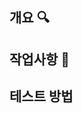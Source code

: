 ## 개요 :mag:
<!-- 어떤 이유에서 이 PR을 시작하게 됐는지에 대한 히스토리를 남겨주세요. -->


## 작업사항 :memo:
<!-- 해당 이슈사항을 해결하기 위해 어떤 작업을 했는지 남겨주세요. -->


## 테스트 방법
<!-- 리뷰하는 사람이 어떻게 테스트할 수 있을지 간략히 써주세요. -->
